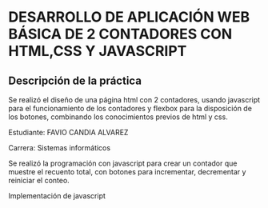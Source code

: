 # DESARROLLO DE APLICACIÓN WEB BÁSICA DE 2 CONTADORES CON HTML,CSS Y JAVASCRIPT

## Descripción de la práctica
Se realizó el diseño de una página html con 2 contadores, usando javascript para el funcionamiento de los contadores y flexbox para la disposición de los botones, combinando los conocimientos previos de html y css.

Estudiante: FAVIO CANDIA ALVAREZ

Carrera: Sistemas informáticos

Se realizó la programación con javascript para crear un contador que muestre el recuento total, con botones para incrementar, decrementar y reiniciar el conteo.

Implementación de javascript